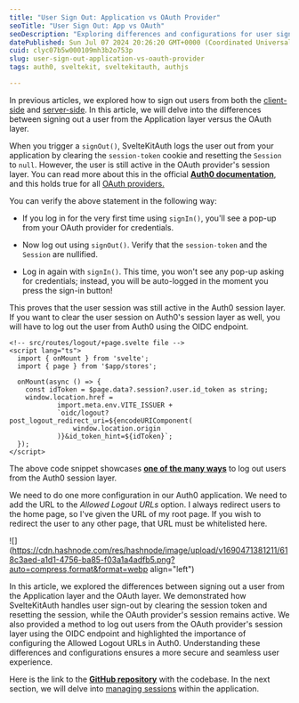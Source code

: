 ```yaml
---
title: "User Sign Out: Application vs OAuth Provider"
seoTitle: "User Sign Out: App vs OAuth"
seoDescription: "Exploring differences and configurations for user sign-out between application and OAuth provider layers for a secure and seamless user experience"
datePublished: Sun Jul 07 2024 20:26:20 GMT+0000 (Coordinated Universal Time)
cuid: clyc07b5w000109mh3b2o753p
slug: user-sign-out-application-vs-oauth-provider
tags: auth0, sveltekit, sveltekitauth, authjs

---
```


In previous articles, we explored how to sign out users from both the [client-side](https://blog.aakashgoplani.in/streamlining-client-side-sign-in-and-sign-out-processes) and [server-side](https://blog.aakashgoplani.in/optimizing-server-side-login-and-logout-processes). In this article, we will delve into the differences between signing out a user from the Application layer versus the OAuth layer.

When you trigger a `signOut()`, SvelteKitAuth logs the user out from your application by clearing the `session-token` cookie and resetting the `Session` to `null`. However, the user is still active in the OAuth provider's session layer. You can read more about this in the official [**Auth0 documentation**](https://auth0.com/docs/authenticate/login/logout), and this holds true for all [OAuth providers.](https://auth0.com/docs/authenticate/login/logout)

You can verify the above statement in the following way:

* If you log in for the very first time using `signIn()`, you'll see a pop-up from your OAuth provider for credentials.
    
* Now log out using `signOut()`. Verify that the `session-token` and the `Session` are nullified.
    
* Log in again with `signIn()`. This time, you won't see any pop-up asking for credentials; instead, you will be auto-logged in the moment you press the sign-in button!
    

This proves that the user session was still active in the Auth0 session layer. If you want to clear the user session on Auth0's session layer as well, you will have to log out the user from Auth0 using the OIDC endpoint.

```svelte
<!-- src/routes/logout/+page.svelte file -->
<script lang="ts">
  import { onMount } from 'svelte';
  import { page } from '$app/stores';

  onMount(async () => {
    const idToken = $page.data?.session?.user.id_token as string;
    window.location.href =
            import.meta.env.VITE_ISSUER +
            `oidc/logout?post_logout_redirect_uri=${encodeURIComponent(
                window.location.origin
            )}&id_token_hint=${idToken}`;
  });
</script>
```

The above code snippet showcases [**one of the many ways**](https://auth0.com/docs/authenticate/login/logout/log-users-out-of-auth0) to log out users from the Auth0 session layer.

We need to do one more configuration in our Auth0 application. We need to add the URL to the *Allowed Logout URLs* option. I always redirect users to the home page, so I've given the URL of my root page. If you wish to redirect the user to any other page, that URL must be whitelisted here.

![](https://cdn.hashnode.com/res/hashnode/image/upload/v1690471381211/618c3aed-a1d1-4756-ba85-f03a1a4adfb5.png?auto=compress,format&format=webp align="left")

In this article, we explored the differences between signing out a user from the Application layer and the OAuth layer. We demonstrated how SvelteKitAuth handles user sign-out by clearing the session token and resetting the session, while the OAuth provider's session remains active. We also provided a method to log out users from the OAuth provider's session layer using the OIDC endpoint and highlighted the importance of configuring the Allowed Logout URLs in Auth0. Understanding these differences and configurations ensures a more secure and seamless user experience.

Here is the link to the [**GitHub repository**](https://github.com/aakash14goplani/SvelteKitAuth) with the codebase. In the next section, we will delve into [managing sessions](https://blog.aakashgoplani.in/how-to-manage-sessions-in-sveltekit-with-sveltekitauth) within the application.